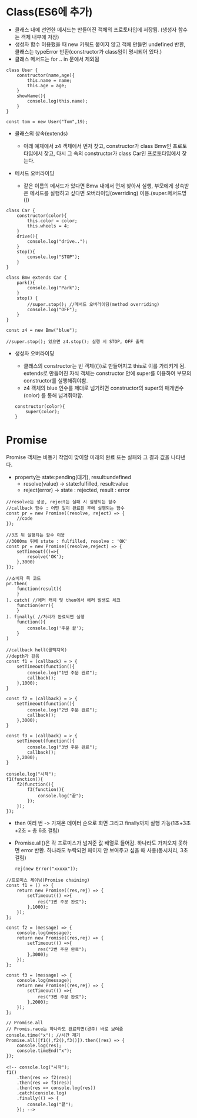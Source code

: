 # Class(ES6에 추가)

- 클래스 내에 선언한 메서드는 만들어진 객체의 프로토타입에 저장됨.
  (생성자 함수는 객체 내부에 저장)
- 생성자 함수 이용했을 때 new 키워드 붙이지 않고 객체 만들면 undefined 반환, 클래스는 typeError 반환(constructor가 class임이 명시되어 있다.)
- 클래스 메서드는 for .. in 문에서 제외됨

```
class User {
    constructor(name,age){
        this.name = name;
        this.age = age;
    }
    showName(){
        console.log(this.name);
    }
}

const tom = new User("Tom",19);
```

- 클래스의 상속(extends)

  - 아래 예제에서 z4 객체에서 먼저 찾고, constructor가 class Bmw인 프로토타입에서 찾고, 다시 그 속의 constructor가 class Car인 프로토타입에서 찾는다.

- 메서드 오버라이딩
  - 같은 이름의 메서드가 있다면 Bmw 내에서 먼저 찾아서 실행, 부모에게 상속받은 메서드를 실행하고 싶다면 오버라이딩(overriding) 이용.(super.메서드명())

```
class Car {
    constructor(color){
        this.color = color;
        this.wheels = 4;
    }
    drive(){
        console.log("drive..");
    }
    stop(){
        console.log("STOP");
    }
}

class Bmw extends Car {
    park(){
        console.log("Park");
    }
    stop() {
        //super.stop(); //메서드 오버라이딩(method overriding)
        console.log("OFF");
    }
}

const z4 = new Bmw("blue");

//super.stop(); 있으면 z4.stop(); 실행 시 STOP, OFF 출력
```

- 생성자 오버라이딩

  - 클래스의 constructor는 빈 객체({})로 만들어지고 this로 이를 가리키게 됨. extends로 만들어진 자식 객체는 constructor 안에 super를 이용하여 부모의 constructor를 실행해줘야함.
  - z4 객체의 blue 인수를 제대로 넘기려면 constructor의 super의 매개변수(color) 를 통해 넘겨줘야함.

  ```
  constructor(color){
      super(color);
  }
  ```

# Promise

Promise 객체는 비동기 작업이 맞이할 미래의 완료 또는 실패와 그 결과 값을 나타낸다.

- property는 state:pending(대기), result:undefined
  - resolve(value) -> state:fulfilled, result:value
  - reject(error) -> state : rejected, result : error

```
//resolve는 성공, reject는 실패 시 실행되는 함수
//callback 함수 : 어떤 일이 완료된 후에 실행되는 함수
const pr = new Promise((resolve, reject) => {
    //code
});
```

```
//3초 뒤 실행되는 함수 이용
//3000ms 뒤에 state : fulfilled, resolve : 'OK'
const pr = new Promise((resolve,reject) => {
    setTimeout(()=>{
        resolve('OK');
    },3000)
});

//소비자 쪽 코드
pr.then(
    function(result){
    }
). catch( //에러 캐치 및 then에서 에러 발생도 체크
    function(err){
    }
). finally( //처리가 완료되면 실행
    function(){
        console.log('주문 끝');
    }
)
```

```
//callback hell(콜백지옥)
//depth가 깊음
const f1 = (callback) = > {
    setTimeout(function(){
        console.log("1번 주문 완료");
        callback();
    },1000);
}

const f2 = (callback) = > {
    setTimeout(function(){
        console.log("2번 주문 완료");
        callback();
    },3000);
}

const f3 = (callback) = > {
    setTimeout(function(){
        console.log("3번 주문 완료");
        callback();
    },2000);
}

console.log("시작");
f1(function(){
    f2(function(){
        f3(function(){
            console.log("끝");
        });
    });
});
```

- then 여러 번 -> 가져온 데이터 순으로 화면 그리고 finally까지 실행 가능(1초+3초+2초 = 총 6초 걸림)
- Promise.all()은 각 프로미스가 넘겨준 값 배열로 들어감. 하나라도 가져오지 못하면 error 반환. 하나라도 누락되면 페이지 안 보여주고 싶을 때 사용(동시처리, 3초 걸림)

  `rej(new Error("xxxxx"));`

```
//프로미스 체이닝(Promise chaining)
const f1 = () => {
    return new Promise((res,rej) => {
        setTimeout(() =>{
            res("1번 주문 완료");
        },1000);
    });
};

const f2 = (message) => {
    console.log(message);
    return new Promise((res,rej) => {
        setTimeout(() =>{
            res("2번 주문 완료");
        },3000);
    });
};

const f3 = (message) => {
    console.log(message);
    return new Promise((res,rej) => {
        setTimeout(() =>{
            res("3번 주문 완료");
        },2000);
    });
};

// Promise.all
// Promis.race는 하나라도 완료되면(경주) 바로 보여줌
console.time("x"); //시간 재기
Promise.all([f1(),f2(),f3()]).then((res) => {
    console.log(res);
    console.timeEnd("x");
});

<!-- console.log("시작");
f1()
    .then(res => f2(res))
    .then(res => f3(res))
    .then(res => console.log(res))
    .catch(console.log)
    .finally(() => {
        console.log("끝");
    }); -->
```
